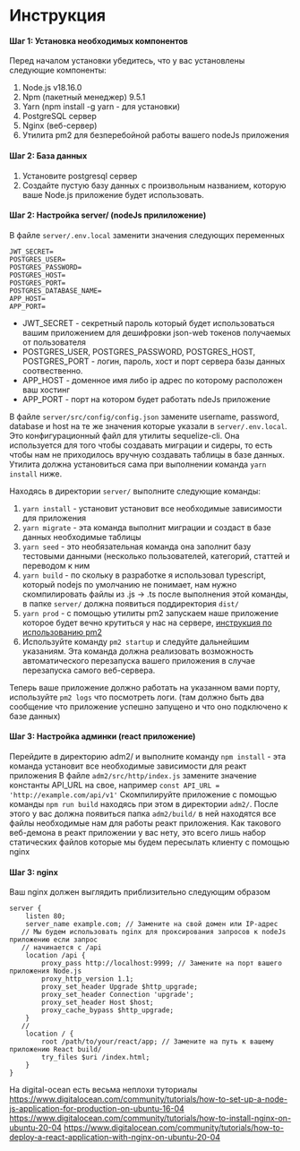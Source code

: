 # Инструкция

#### Шаг 1: Установка необходимых компонентов
Перед началом установки убедитесь, что у вас установлены следующие компоненты:

1. Node.js v18.16.0
2. Npm (пакетный менеджер) 9.5.1
3. Yarn (npm install -g yarn - для установки)
4. PostgreSQL сервер
5. Nginx (веб-сервер)
6. Утилита pm2 для безперебойной работы вашего nodeJs приложения

#### Шаг 2: База данных
1. Установите postgresql сервер
2. Создайте пустую базу данных с произвольным названием, которую ваше Node.js приложение будет использовать.

#### Шаг 2: Настройка server/ (nodeJs прилиложение)
В файле `server/.env.local` заменити значения следующих переменных

```
JWT_SECRET=
POSTGRES_USER=   
POSTGRES_PASSWORD=
POSTGRES_HOST=
POSTGRES_PORT=
POSTGRES_DATABASE_NAME=
APP_HOST=
APP_PORT=
```

- JWT_SECRET - секретный пароль который будет использоваться вашим приложением для дешифровки json-web токенов получаемых от пользователя
- POSTGRES_USER, POSTGRES_PASSWORD, POSTGRES_HOST, POSTGRES_PORT - логин, пароль, хост и порт сервера базы данных соотвественно.
- APP_HOST - доменное имя либо ip адрес по которому расположен ваш хостинг
- APP_PORT - порт на котором будет работать ndeJs приложение

В файле `server/src/config/config.json` замените username, password, database и host на те же значения которые указали в `server/.env.local`. Это конфигурационный файл для утилиты sequelize-cli. Она используется для того чтобы создавать миграции и сидеры, то есть чтобы нам не приходилось вручную создавать таблицы в базе данных. Утилита должна установиться сама при выполнении команда `yarn install` ниже.

Находясь в директории `server/` выполните следующие команды:
1. `yarn install` - установит установит все необходимые зависимости для приложения
2. `yarn migrate` - эта команда выполнит миграции и создаст в базе данных необходимые таблицы
3. `yarn seed` - это необязательная команда она заполнит базу тестовыми данными (несколько пользователей, категорий, статтей и переводом к ним
4. `yarn build` - по скольку в разработке я использовал typescript, который nodejs по умолчанию не понимает, нам нужно скомпилировать файлы из .js -> .ts после выполнения этой команды, в папке `server/` должна появиться поддиректория `dist/`
5. `yarn prod` - с помощью утилиты pm2 запускаем наше приложение которое будет вечно крутиться у нас на сервере, [инструкция по использованию pm2](https://pm2.keymetrics.io/docs/usage/quick-start/)
6. Используйте команду `pm2 startup` и следуйте дальнейшим указаниям. Эта команда должна реализовать возможность автоматического перезапуска вашего приложения в случае перезапуска самого веб-сервера.


Теперь ваше приложение должно работать на указанном вами порту, используйте `pm2 logs` что посмотреть логи. (там должно быть два сообщение что приложение успешно запущено и что оно подключено к базе данных)

#### Шаг 3: Настройка админки (react приложение)
Перейдите в директорию adm2/ и выполните команду 
`npm install` - эта команда установит все необходимые зависимости для реакт приложения
В файле `adm2/src/http/index.js` замените значение константы API_URL на свое, например
`
const API_URL = 'http://example.com/api/v1'
`
Скомпилируйте приложение с помощью команды `npm run build` находясь при этом в директории `adm2/`. После этого у вас должна появиться папка `adm2/build/` в ней находятся все файлы необходимые нам для работы реакт приложения. Как такового веб-демона в реакт приложении у вас нету, это всего лишь набор статических файлов которые мы будем пересылать клиенту с помощью nginx

#### Шаг 3: nginx
Ваш nginx должен выглядить приблизительно следующим образом 
```
server {
    listen 80;
    server_name example.com; // Замените на свой домен или IP-адрес
   // Мы будем использовать nginx для проксирования запросов к nodeJs приложению если запрос
   // начинается с /api
    location /api {
        proxy_pass http://localhost:9999; // Замените на порт вашего приложения Node.js
        proxy_http_version 1.1;
        proxy_set_header Upgrade $http_upgrade;
        proxy_set_header Connection 'upgrade';
        proxy_set_header Host $host;
        proxy_cache_bypass $http_upgrade;
    }
   // 
    location / {
        root /path/to/your/react/app; // Замените на путь к вашему приложению React build/
        try_files $uri /index.html;
    }
}
```

На digital-ocean есть весьма неплохи туториалы
https://www.digitalocean.com/community/tutorials/how-to-set-up-a-node-js-application-for-production-on-ubuntu-16-04
https://www.digitalocean.com/community/tutorials/how-to-install-nginx-on-ubuntu-20-04
https://www.digitalocean.com/community/tutorials/how-to-deploy-a-react-application-with-nginx-on-ubuntu-20-04

    